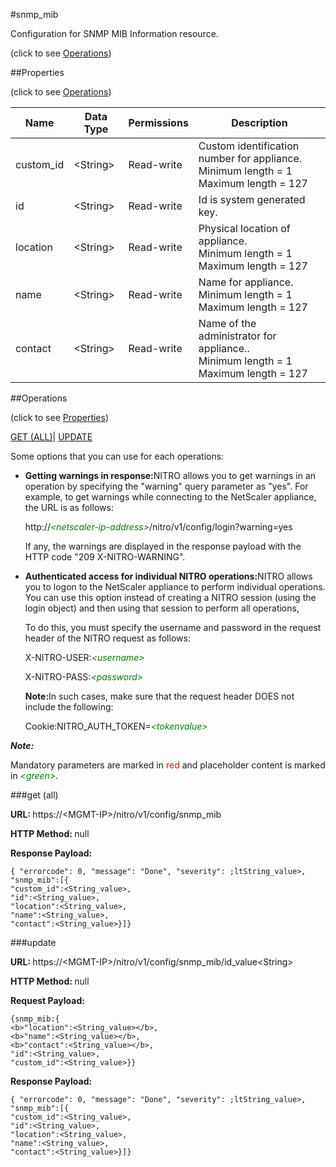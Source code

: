 #snmp_mib



Configuration for SNMP MIB Information resource.

<span>(click to see [Operations](#operations))</span>



##Properties 

<span>(click to see [Operations](#operations))</span>





<table><thead><tr><th>Name</th><th>Data Type</th><th>Permissions</th><th>Description</th></tr></thead><tbody><tr><td>custom_id</td><td>&lt;String></td><td>Read-write</td><td>Custom identification number for appliance.<br>Minimum length = 1<br>Maximum length = 127</td></tr><tr><td>id</td><td>&lt;String></td><td>Read-write</td><td>Id is system generated key.</td></tr><tr><td>location</td><td>&lt;String></td><td>Read-write</td><td>Physical location of appliance.<br>Minimum length = 1<br>Maximum length = 127</td></tr><tr><td>name</td><td>&lt;String></td><td>Read-write</td><td>Name for appliance.<br>Minimum length = 1<br>Maximum length = 127</td></tr><tr><td>contact</td><td>&lt;String></td><td>Read-write</td><td>Name of the administrator for appliance..<br>Minimum length = 1<br>Maximum length = 127</td></tr></tbody></table>

##Operations 

<span>(click to see [Properties](#properties))</span>





[GET (ALL)](#get-all)| [UPDATE](#update)





Some options that you can use for each operations:

<ul><li><p><b>Getting warnings in response:</b>NITRO allows you to get warnings in an operation by specifying the "warning" query parameter as "yes". For example, to get warnings while connecting to the NetScaler appliance, the URL is as follows:</p><p>http://<span style="color:green;font-style:italic;">&lt;netscaler-ip-address&gt;</span>/nitro/v1/config/login?warning=yes</p><p>If any, the warnings are displayed in the response payload with the HTTP code "209 X-NITRO-WARNING".</p></li><li><p><b>Authenticated access for individual NITRO operations:</b>NITRO allows you to logon to the NetScaler appliance to perform individual operations. You can use this option instead of creating a NITRO session (using the login object) and then using that session to perform all operations,</p><p>To do this, you must specify the username and password in the request header of the NITRO request as follows:</p><p>X-NITRO-USER:<span style="color:green;font-style:italic;">&lt;username&gt;</span></p><p>X-NITRO-PASS:<span style="color:green;font-style:italic;">&lt;password&gt;</span></p><p><b>Note:</b>In such cases, make sure that the request header DOES not include the following:</p><p>Cookie:NITRO_AUTH_TOKEN=<span style="color:green;font-style:italic;">&lt;tokenvalue&gt;</span></p></li></ul>







***Note:*** 

Mandatory parameters are marked in <span style="color:#FF0000;">red</span> and placeholder content is marked in <span style="color:green;font-style:italic">&lt;green&gt;</span>.



###get (all)







<b>URL: </b>https://&lt;MGMT-IP&gt;/nitro/v1/config/snmp_mib

<b>HTTP Method: </b>null

<b>Response Payload: </b>
```
{ "errorcode": 0, "message": "Done", "severity": ;ltString_value>, "snmp_mib":[{
"custom_id":<String_value>,
"id":<String_value>,
"location":<String_value>,
"name":<String_value>,
"contact":<String_value>}]}
```







###update







<b>URL: </b>https://&lt;MGMT-IP&gt;/nitro/v1/config/snmp_mib/id_value&lt;String&gt;

<b>HTTP Method: </b>null

<b>Request Payload: </b>
```
{snmp_mib:{
<b>"location":<String_value></b>,
<b>"name":<String_value></b>,
<b>"contact":<String_value></b>,
"id":<String_value>,
"custom_id":<String_value>}}
```

<b>Response Payload: </b>
```
{ "errorcode": 0, "message": "Done", "severity": ;ltString_value>, "snmp_mib":[{
"custom_id":<String_value>,
"id":<String_value>,
"location":<String_value>,
"name":<String_value>,
"contact":<String_value>}]}
```







